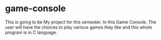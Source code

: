 # game-console
This is going to be My project for this semester. In this Game Console, The user will have the choices to play various games they like and this whole program is in C language. 

